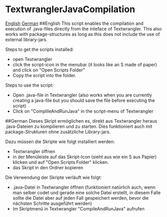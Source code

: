 # TextwranglerJavaCompilation
[English](#en)
[German](#de)
##English<a name="en"></a>
This script enables the compilation and execution of .java-files directly from the 
inteface of Textwrangler. This also works with package-structures as long as this does
not include the use of external library-jars.

Steps to get the scripts installed:
- open Textwrangler
- click the script-icon in the menubar (it looks like an S made of paper) and click on 
 "Open Scripts Folder"
- Copy the script into the folder.

Steps to use the script:
- Open .java-file in Textwrangler (also works when you are currently creating a java-file
 but you should save the file before executing the script)
- Click on "ComplileAndRunJava" in the script-menu of Textwrangler


##German<a name="de"></a>
Dieses Skript ermöglichen es, direkt aus Textwrangler heraus .java-Dateien zu kompilieren
und zu starten. Dies funktioniert auch mit package-Strukturen ohne zusätzliche
Library-jars.

Dazu müssen die Skripte wie folgt installiert werden:
-	Textwrangler öffnen
- 	in der Menüleiste auf das Skript-Icon (sieht aus wie ein S aus Papier) klicken und auf
	"Open Scripts Folder" klicken.
-	das Skript in den Ordner kopieren

Die Verwendung der Skripte verläuft wie folgt:
-	.java-Datei in Textwrangler öffnen (funktioniert natürlich auch, wenn man selber codet
	und gerade eine solche Datei erstellt, in diesem Falle sollte die Datei aber auf jeden
	Fall gespeichert werden, bevor die nächsten Schritte ausgeführt werden)
-	Im Skriptmenü in Textwrangler "CompileAndRunJava" aufrufen
